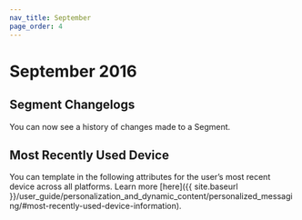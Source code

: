 ```yaml
---
nav_title: September
page_order: 4
---
```


# September 2016

## Segment Changelogs
You can now see a history of changes made to a Segment.

## Most Recently Used Device
You can template in the following attributes for the user’s most recent device across all platforms. Learn more [here]({{ site.baseurl }}/user_guide/personalization_and_dynamic_content/personalized_messaging/#most-recently-used-device-information).
